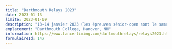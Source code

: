 ```yaml
---
title: "Darthmouth Relays 2023"
date: 2023-01-13
limite: 2023-01-09
description: "13-14 janvier 2023 (les épreuves sénior-open sont le samedi 14 janvier)"
emplacement: "Darthmouth College, Hanover, NH"
information: https://www.lancertiming.com/dartmouthrelays/relays2023.htm
formulaireId: 147
---
```



